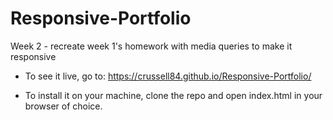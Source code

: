 # Responsive-Portfolio

Week 2 - recreate week 1's homework with media queries to make it responsive

* To see it live, go to: https://crussell84.github.io/Responsive-Portfolio/

* To install it on your machine, clone the repo and open index.html in your browser of choice.